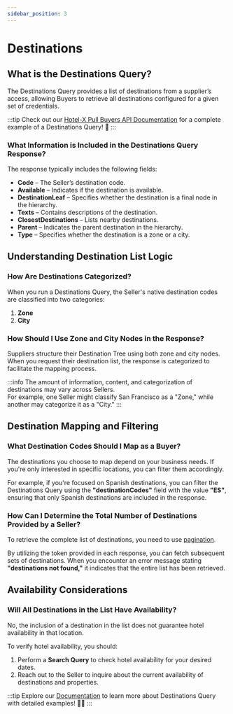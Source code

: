 ```yaml
---
sidebar_position: 3
---
```


# Destinations

## What is the Destinations Query?
The Destinations Query provides a list of destinations from a supplier’s access, allowing Buyers to retrieve all destinations configured for a given set of credentials.

:::tip
Check out our [Hotel-X Pull Buyers API Documentation](/docs/apis/for-buyers/hotel-x-pull-buyers-api/content/destinations#query-overview) for a complete example of a Destinations Query! 🚀
:::

### What Information is Included in the Destinations Query Response? 
The response typically includes the following fields:

- **Code** – The Seller’s destination code.
- **Available** – Indicates if the destination is available.
- **DestinationLeaf** – Specifies whether the destination is a final node in the hierarchy.
- **Texts** – Contains descriptions of the destination.
- **ClosestDestinations** – Lists nearby destinations.
- **Parent** – Indicates the parent destination in the hierarchy.
- **Type** – Specifies whether the destination is a zone or a city.

## Understanding Destination List Logic

### How Are Destinations Categorized? 
When you run a Destinations Query, the Seller's native destination codes are classified into two categories:

1. **Zone**  
2. **City**  

### How Should I Use Zone and City Nodes in the Response? 
Suppliers structure their Destination Tree using both zone and city nodes. When you request their destination list, the response is categorized to facilitate the mapping process.

:::info
The amount of information, content, and categorization of destinations may vary across Sellers.  
For example, one Seller might classify San Francisco as a "Zone," while another may categorize it as a "City."
:::

## Destination Mapping and Filtering

### What Destination Codes Should I Map as a Buyer? 
The destinations you choose to map depend on your business needs. If you're only interested in specific locations, you can filter them accordingly.

For example, if you're focused on Spanish destinations, you can filter the Destinations Query using the **"destinationCodes"** field with the value **"ES"**, ensuring that only Spanish destinations are included in the response.

### How Can I Determine the Total Number of Destinations Provided by a Seller? 
To retrieve the complete list of destinations, you need to use [pagination](/kb/connectivity-products/for-buyers/hotel-x/content/token-pagination).

By utilizing the token provided in each response, you can fetch subsequent sets of destinations. When you encounter an error message stating **"destinations not found,"** it indicates that the entire list has been retrieved.

## Availability Considerations

### Will All Destinations in the List Have Availability? 
No, the inclusion of a destination in the list does not guarantee hotel availability in that location. 

To verify hotel availability, you should:

1. Perform a **Search Query** to check hotel availability for your desired dates.
2. Reach out to the Seller to inquire about the current availability of destinations and properties.

:::tip
Explore our [Documentation](/docs/apis/for-buyers/hotel-x-pull-buyers-api/content/destinations) to learn more about Destinations Query with detailed examples! 🚀🌟
:::
